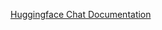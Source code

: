 [Huggingface Chat Documentation](https://docs.spring.io/spring-ai/reference/1.0-SNAPSHOT/api/chat/huggingface.html)

